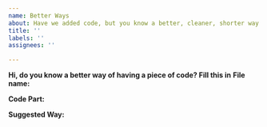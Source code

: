 ```yaml
---
name: Better Ways
about: Have we added code, but you know a better, cleaner, shorter way to do it?
title: ''
labels: ''
assignees: ''

---
```


**Hi, do you know a better way of having a piece of code? Fill this in**
**File name:**

**Code Part:**

**Suggested Way:**
